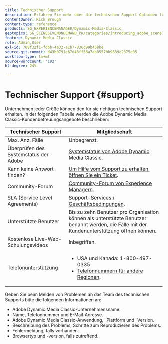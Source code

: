 ```yaml
---
title: Technischer Support
description: Erfahren Sie mehr über die technischen Support-Optionen für Adobe Dynamic Media Classic.
contentOwner: Rick Brough
content-type: reference
products: SG_EXPERIENCEMANAGER/Dynamic-Media-Classic
geptopics: SG_SCENESEVENONDEMAND_PK/categories/introducing_adobe_scene7
feature: Dynamic Media Classic
role: Admin,User
exl-id: 708f32f1-fdbb-4a32-a1b7-836c99b458be
source-git-commit: d43b0791e67d43ff56a7ab85570b9639c2375e05
workflow-type: tm+mt
source-wordcount: '192'
ht-degree: 24%

---
```


# Technischer Support {#support}

Unternehmen jeder Größe können den für sie richtigen technischen Support erhalten. In der folgenden Tabelle werden die Adobe Dynamic Media Classic-Kundenbetreuungsangebote beschrieben:

| Technischer Support | Mitgliedschaft |
| --- | --- |
| Max. Anz. Fälle | Unbegrenzt. |
| Überprüfen des Systemstatus der Adobe | [Systemstatus von Adobe Dynamic Media Classic](https://status.adobe.com/products/1175). |
| Kann keine Antwort finden? | [Um Hilfe vom Support zu erhalten, öffnen Sie ein Ticket](https://experienceleague.adobe.com/?support-solution=General#support). |
| Community-Forum | [Community-Forum von Experience Managern](https://experienceleaguecommunities.adobe.com/t5/adobe-experience-manager/ct-p/adobe-experience-manager-community). |
| SLA (Service Level Agreements) | [Support-Services / Geschäftsbedingungen](https://helpx.adobe.com/support/programs/support-policies-terms-conditions.html). |
| Unterstützte Benutzer | Bis zu zehn Benutzer pro Organisation können als unterstützte Benutzer benannt werden, die Fälle mit der Kundenunterstützung öffnen können. |
| Kostenlose Live-Web-Schulungsvideos | Inbegriffen. |
| Telefonunterstützung | <ul><li>USA und Kanada: 1-800-497-0335 </li><li>[Telefonnummern für andere Regionen](https://experienceleague.adobe.com/?support-tab=home#support). </li></ul> |

<!-- |Create a support case| [https://helpx.adobe.com/enterprise/admin-guide.html/enterprise/using/support-for-experience-cloud.ug.html](https://helpx.adobe.com/enterprise/admin-guide.html/enterprise/using/support-for-experience-cloud.ug.html) | -->

Geben Sie beim Melden von Problemen an das Team des technischen Supports bitte die folgenden Informationen an:

* Adobe Dynamic Media Classic-Unternehmensname.
* Name, Telefonnummer und E-Mail-Adresse.
* Adobe Dynamic Media Classic-Anwendung, -Plattform und -Version.
* Beschreibung des Problems; Schritte zum Reproduzieren des Problems.
* Fehlermeldung, falls vorhanden.
* Browsertyp und -version, falls zutreffend.
